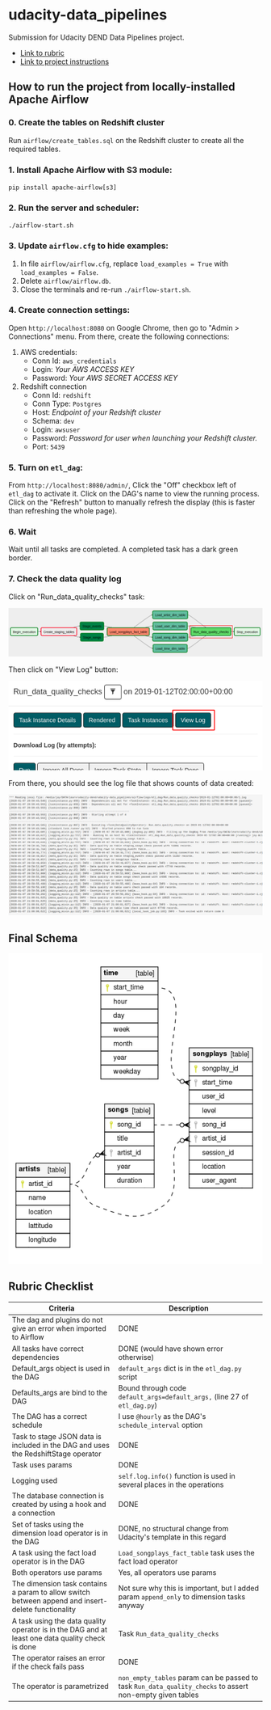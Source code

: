 # udacity-data_pipelines
Submission for Udacity DEND Data Pipelines project.

- [Link to rubric](https://review.udacity.com/#!/rubrics/2478/view)
- [Link to project instructions](https://classroom.udacity.com/nanodegrees/nd027/parts/45d1c3b1-d87b-4578-a6d0-7e86bb5fea6c/modules/2adf57ae-57cb-42f6-bd65-a2c383797ce3/lessons/4d1d5892-2cab-4456-8b1a-fb2b5fa1488d/concepts/last-viewed?contentVersion=2.0.0&contentLocale=en-us)

## How to run the project from locally-installed Apache Airflow

### 0. Create the tables on Redshift cluster
Run `airflow/create_tables.sql` on the Redshift cluster to create all the required tables.

### 1. Install Apache Airflow with S3 module:

```
pip install apache-airflow[s3]
```

### 2. Run the server and scheduler:
```
./airflow-start.sh
```

### 3. Update `airflow.cfg` to hide examples:

1. In file `airflow/airflow.cfg`, replace `load_examples = True` with `load_examples = False`.
2. Delete `airflow/airflow.db`.
3. Close the terminals and re-run `./airflow-start.sh`.

### 4. Create connection settings:

Open `http://localhost:8080` on Google Chrome, then go to "Admin > Connections" menu. From there, create the following connections:

1. AWS credentials:
    - Conn Id: `aws_credentials`
    - Login: *Your AWS ACCESS KEY*
    - Password: *Your AWS SECRET ACCESS KEY*
2. Redshift connection
    - Conn Id: `redshift`
    - Conn Type: `Postgres`
    - Host: *Endpoint of your Redshift cluster*
    - Schema: `dev`
    - Login: `awsuser`
    - Password: *Password for user when launching your Redshift cluster.*
    - Port: `5439`

### 5. Turn on `etl_dag`:

From `http://localhost:8080/admin/`, Click the "Off" checkbox left of `etl_dag` to activate it. Click on the DAG's name to view the running process. Click on the "Refresh" button to manually refresh the display (this is faster than refreshing the whole page).

### 6. Wait

Wait until all tasks are completed. A completed task has a dark green border.

### 7. Check the data quality log

Click on "Run_data_quality_checks" task:

![1](1.png)

Then click on "View Log" button:

![2](2.png)

From there, you should see the log file that shows counts of data created:

![3](3.png)

## Final Schema

![schema](schema.png)

## Rubric Checklist

| Criteria | Description |
|----------|-------------|
| The dag and plugins do not give an error when imported to Airflow | DONE |
| All tasks have correct dependencies | DONE (would have shown error otherwise) |
| Default_args object is used in the DAG | `default_args` dict is in the `etl_dag.py` script |
| Defaults_args are bind to the DAG | Bound through code `default_args=default_args,` (line 27 of `etl_dag.py`) |
| The DAG has a correct schedule | I use `@hourly` as the DAG's `schedule_interval` option |
| Task to stage JSON data is included in the DAG and uses the RedshiftStage operator | DONE |
| Task uses params | DONE |
| Logging used | `self.log.info()` function is used in several places in the operations |
| The database connection is created by using a hook and a connection | DONE |
| Set of tasks using the dimension load operator is in the DAG | DONE, no structural change from Udacity's template in this regard |
| A task using the fact load operator is in the DAG | `Load_songplays_fact_table` task uses the fact load operator |
| Both operators use params | Yes, all operators use params |
| The dimension task contains a param to allow switch between append and insert-delete functionality | Not sure why this is important, but I added param `append_only` to dimension tasks anyway |
| A task using the data quality operator is in the DAG and at least one data quality check is done | Task `Run_data_quality_checks` |
| The operator raises an error if the check fails pass | DONE |
| The operator is parametrized | `non_empty_tables` param can be passed to task `Run_data_quality_checks` to assert non-empty given tables |